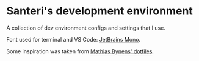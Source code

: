 # Santeri's development environment
A collection of dev environment configs and settings that I use.

Font used for terminal and VS Code: [JetBrains Mono](https://www.jetbrains.com/lp/mono/).

Some inspiration was taken from [Mathias Bynens' dotfiles](https://github.com/mathiasbynens/dotfiles).
